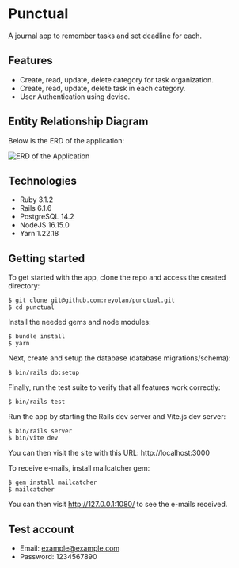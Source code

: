 # Punctual

A journal app to remember tasks and set deadline for each.

## Features

- Create, read, update, delete category for task organization.
- Create, read, update, delete task in each category.
- User Authentication using devise.

## Entity Relationship Diagram

Below is the ERD of the application:

![ERD of the Application](https://drive.google.com/uc?export=view&id=1xB1kFGPvxB3hvrqYRwzofKEYX6edsIYa)

## Technologies

- Ruby 3.1.2
- Rails 6.1.6
- PostgreSQL 14.2
- NodeJS 16.15.0
- Yarn 1.22.18

## Getting started

To get started with the app, clone the repo and access the created directory:

```
$ git clone git@github.com:reyolan/punctual.git
$ cd punctual
```

Install the needed gems and node modules:

```
$ bundle install
$ yarn
```

Next, create and setup the database (database migrations/schema):

```
$ bin/rails db:setup
```

Finally, run the test suite to verify that all features work correctly:

```
$ bin/rails test
```

Run the app by starting the Rails dev server and Vite.js dev server:

```
$ bin/rails server
$ bin/vite dev
```

You can then visit the site with this URL: http://localhost:3000

To receive e-mails, install mailcatcher gem:

```
$ gem install mailcatcher
$ mailcatcher
```

You can then visit http://127.0.0.1:1080/ to see the e-mails received.

## Test account

- Email: example@example.com
- Password: 1234567890
